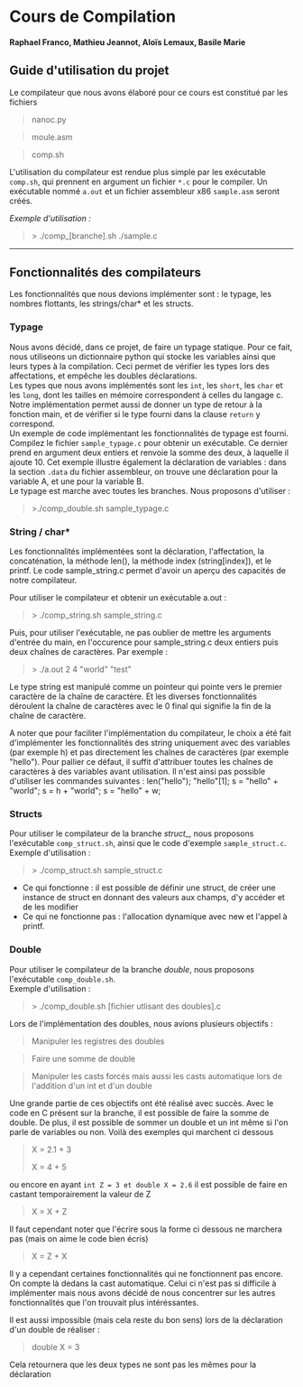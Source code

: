 # Cours de Compilation

#### Raphael Franco, Mathieu Jeannot, Aloïs Lemaux, Basile Marie

## Guide d'utilisation du projet

Le compilateur que nous avons élaboré pour ce cours est constitué par les fichiers 
>nanoc.py

>moule.asm

>comp.sh

L'utilisation du compilateur est rendue plus simple par les exécutable `comp.sh`, qui prennent en argument un fichier `*.c` pour le compiler. Un exécutable nommé `a.out` et un fichier assembleur x86 `sample.asm` seront créés.

_Exemple d'utilisation :_ 
> \> ./comp_[branche].sh ./sample.c

___

## Fonctionnalités des compilateurs

Les fonctionnalités que nous devions implémenter sont : le typage, les nombres flottants, les strings/char* et les structs.

### Typage
Nous avons décidé, dans ce projet, de faire un typage statique. Pour ce fait, nous utiliseons un dictionnaire python qui stocke les variables ainsi que leurs types à la compilation. Ceci permet de vérifier les types lors des affectations, et empêche les doubles déclarations. <br>
Les types que nous avons implémentés sont les `int`, les `short`, les `char` et les `long`, dont les tailles en mémoire correspondent à celles du langage c.
Notre implémentation permet aussi de donner un type de retour à la fonction main, et de vérifier si le type fourni dans la clause `return` y correspond. <br>
Un exemple de code implémentant les fonctionnalités de typage est fourni. Compilez le fichier `sample_typage.c` pour obtenir un exécutable. Ce dernier prend en argument deux entiers et renvoie la somme des deux, à laquelle il ajoute 10. Cet exemple illustre également la déclaration de variables : dans la section `.data` du fichier assembleur, on trouve une déclaration pour la variable A, et une pour la variable B.<br>
Le typage est marche avec toutes les branches. Nous proposons d'utiliser :
> \>./comp_double.sh sample_typage.c

### String / char*

Les fonctionnalités implémentées sont la déclaration, l'affectation, la concaténation, la méthode len(), la méthode index (string[index]), et le printf.
Le code sample_string.c permet d'avoir un aperçu des capacités de notre compilateur.

Pour utiliser le compilateur et obtenir un exécutable a.out :
> \> ./comp_string.sh sample_string.c

Puis, pour utiliser l'exécutable, ne pas oublier de mettre les arguments d'entrée du main, en l'occurence pour sample_string.c deux entiers puis deux chaînes de caractères. Par exemple :
> \> ./a.out 2 4 "world" "test"

Le type string est manipulé comme un pointeur qui pointe vers le premier caractère de la chaîne de caractère. Et les diverses fonctionnalités déroulent la chaîne de caractères avec le 0 final qui signifie la fin de la chaîne de caractère.

A noter que pour faciliter l'implémentation du compilateur, le choix a été fait d'implémenter les fonctionnalités des string uniquement avec des variables (par exemple h) et pas directement les chaînes de caractères (par exemple "hello"). Pour pallier ce défaut, il suffit d'attribuer toutes les chaînes de caractères à des variables avant utilisation. Il n'est ainsi pas possible d'utiliser les commandes suivantes :
len("hello");
"hello"[1];
s = "hello" + "world";
s = h + "world";
s = "hello" + w;


### Structs

Pour utiliser le compilateur de la branche _struct__, nous proposons l'exécutable `comp_struct.sh`, ainsi que le code d'exemple `sample_struct.c`. <br>
Exemple d'utilisation : 
> \> ./comp_struct.sh sample_struct.c

- Ce qui fonctionne : il est possible de définir une struct, de créer une instance de struct en donnant des valeurs aux champs, d'y accéder et de les modifier
- Ce qui ne fonctionne pas : l'allocation dynamique avec new et l'appel à printf. 

### Double

Pour utiliser le compilateur de la branche _double_, nous proposons l'exécutable `comp_double.sh`. <br>
Exemple d'utilisation : 
> \> ./comp_double.sh [fichier utlisant des doubles].c

Lors de l'implémentation des doubles, nous avions plusieurs objectifs :
> Manipuler les registres des doubles

> Faire une somme de double

> Manipuler les casts forcés mais aussi les casts automatique lors de l'addition d'un int et d'un double

Une grande partie de ces objectifs ont été réalisé avec succès. Avec le code en C présent sur la branche, il est possible de faire la somme de double. De plus, il est possible de sommer un double et un int même si l'on parle de variables ou non. Voilà des exemples qui marchent ci dessous

> X = 2.1 + 3
>
> X = 4 + 5 

ou encore en ayant `int Z = 3 et double X = 2.6` il est possible de faire en castant temporairement la valeur de Z

> X = X + Z

Il faut cependant noter que l'écrire sous la forme ci dessous ne marchera pas (mais on aime le code bien écris)

> X = Z + X

Il y a cependant certaines fonctionnalités qui ne fonctionnent pas encore. On compte là dedans la cast automatique. Celui ci n'est pas si difficile à implémenter mais nous avons décidé de nous concentrer sur les autres fonctionnalités que l'on trouvait plus intéréssantes.

Il est aussi impossible (mais cela reste du bon sens) lors de la déclaration d'un double de réaliser :

> double X = 3

 Cela retournera que les deux types ne sont pas les mêmes pour la déclaration





